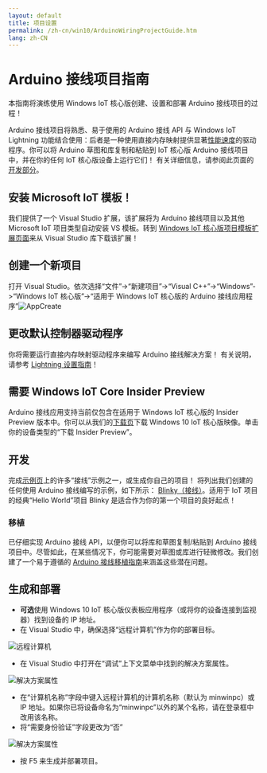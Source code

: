 ```yaml
---
layout: default
title: 项目设置
permalink: /zh-cn/win10/ArduinoWiringProjectGuide.htm
lang: zh-CN
---
```


# Arduino 接线项目指南

本指南将演练使用 Windows IoT 核心版创建、设置和部署 Arduino 接线项目的过程！

Arduino 接线项目将熟悉、易于使用的 Arduino 接线 API 与 Windows IoT Lightning 功能结合使用：后者是一种使用直接内存映射提供显著[性能速度]({{site.baseurl}}/{{page.lang}}/win10/LightningPerformance.htm)的驱动程序。你可以将 Arduino 草图和库复制和粘贴到 IoT 核心版 Arduino 接线项目中，并在你的任何 IoT 核心版设备上运行它们！ 有关详细信息，请参阅此页面的<a href="#develop">开发部分</a>。

## 安装 Microsoft IoT 模板！

我们提供了一个 Visual Studio 扩展，该扩展将为 Arduino 接线项目以及其他 Microsoft IoT 项目类型自动安装 VS 模板。转到 [Windows IoT 核心版项目模板扩展页面](https://visualstudiogallery.msdn.microsoft.com/55b357e1-a533-43ad-82a5-a88ac4b01dec)来从 Visual Studio 库下载该扩展！

## 创建一个新项目
打开 Visual Studio。依次选择“文件”-\>“新建项目”-\>“Visual C++”-\>“Windows”-\>“Windows IoT 核心版”-\>“适用于 Windows IoT 核心版的 Arduino 接线应用程序”![AppCreate]({{site.baseurl}}/Resources/images/arduino_wiring/appcreate.png)

## 更改默认控制器驱动程序

你将需要运行直接内存映射驱动程序来编写 Arduino 接线解决方案！ 有关说明，请参考 [Lightning 设置指南]({{site.baseurl}}/{{page.lang}}/win10/LightningSetup.htm)！

## 需要 Windows IoT Core Insider Preview
Arduino 接线应用支持当前仅包含在适用于 Windows IoT 核心版的 Insider Preview 版本中。你可以从我们的[下载页]({{site.baseurl}}/{{page.lang}}/Downloads.htm)下载 Windows 10 IoT 核心版映像。单击你的设备类型的“下载 Insider Preview”。

<A name="develop"></a>

## 开发
完成[示例页]({{site.baseurl}}/{{page.lang}}/win10/StartCoding.htm)上的许多“接线”示例之一，或生成你自己的项目！ 将列出我们创建的任何使用 Arduino 接线编写的示例，如下所示： [Blinky（接线）]({{site.baseurl}}/{{page.lang}}/win10/samples/HelloBlinkyWiring.htm)。适用于 IoT 项目的经典“Hello World”项目 Blinky 是适合作为你的第一个项目的良好起点！

### 移植

已仔细实现 Arduino 接线 API，以便你可以将库和草图复制/粘贴到 Arduino 接线项目中。尽管如此，在某些情况下，你可能需要对草图或库进行轻微修改。我们创建了一个易于遵循的 [Arduino 接线移植指南]({{site.baseurl}}/{{page.lang}}/win10/ArduinoWiringPortingGuide.htm)来涵盖这些潜在问题。

## 生成和部署

- **可选**使用 Windows 10 IoT 核心版仪表板应用程序（或将你的设备连接到监视器）找到设备的 IP 地址。
- 在 Visual Studio 中，确保选择“远程计算机”作为你的部署目标。

![远程计算机]({{site.baseurl}}/Resources/images/arduino_wiring/wiringapp_remotemachine.png)

- 在 Visual Studio 中打开在“调试”上下文菜单中找到的解决方案属性。

![解决方案属性]({{site.baseurl}}/Resources/images/arduino_wiring/wiringapp_properties.png)

- 在“计算机名称”字段中键入远程计算机的计算机名称（默认为 minwinpc）或 IP 地址。如果你已将设备命名为“minwinpc”以外的某个名称，请在登录框中改用该名称。
- 将“需要身份验证”字段更改为“否”

![解决方案属性]({{site.baseurl}}/Resources/images/arduino_wiring/wiringapp_properties2.png)


- 按 F5 来生成并部署项目。
